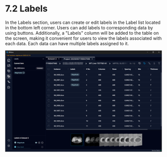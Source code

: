 # 7.2 Labels

In the Labels section, users can create or edit labels in the Label list located in the bottom left corner. Users can add labels to corresponding data by using buttons. Additionally, a "Labels" column will be added to the table on the screen, making it convenient for users to view the labels associated with each data. Each data can have multiple labels assigned to it.

![Image_31](../images/image_31.png)

